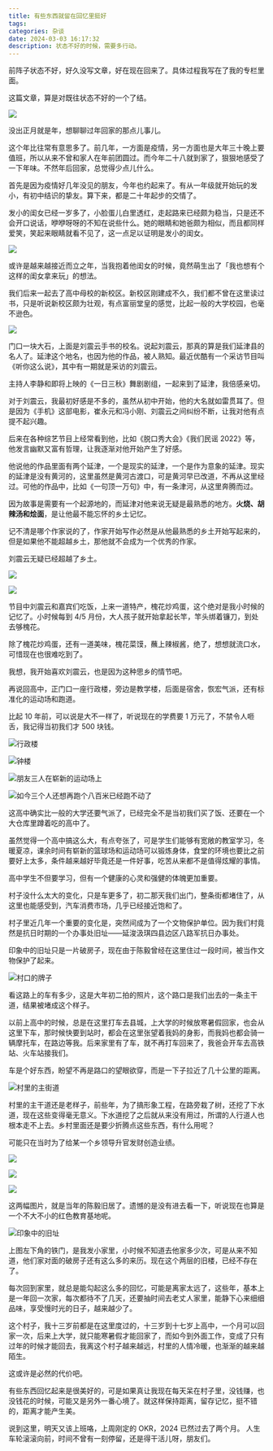 ```yaml
---
title: 有些东西就留在回忆里挺好
tags: 
categories: 杂谈
date: 2024-03-03 16:17:32
description: 状态不好的时候，需要多行动。
---
```


前阵子状态不好，好久没写文章，好在现在回来了。具体过程我写在了我的专栏里面。

这篇文章，算是对既往状态不好的一个了结。

![](https://files.mdnice.com/user/38/29860559-ad5a-4e64-ab6e-ba61b5be9bcb.png)

没出正月就是年，想聊聊过年回家的那点儿事儿。

这个年比往常有意思多了。前几年，一方面是疫情，另一方面也是大年三十晚上要值班，所以从来不曾和家人在年前团圆过。而今年二十八就到家了，狠狠地感受了一下年味。不然年后回家，总觉得少点儿什么。

首先是因为疫情好几年没见的朋友，今年也约起来了。有从一年级就开始玩的发小，有初中结识的挚友。算下来，都是二十年起步的交情了。

发小的闺女已经一岁多了，小脸蛋儿白里透红，走起路来已经颇为稳当，只是还不会开口说话，咿咿呀呀的不知在说些什么。她的眼睛和她爸颇为相似，而且都同样爱笑，笑起来眼睛就看不见了，这一点足以证明是发小的闺女。

![](https://s3plus.meituan.net/v1/mss_f32142e8d47149129e9550e929704625/yzz-test-image/1a6cfa78e628476c9511ac7d62a0830d)

或许是越来越接近而立之年，当我抱着他闺女的时候，竟然萌生出了「我也想有个这样的闺女拿来玩」的想法。

我们后来一起去了高中母校的新校区。新校区刚建成不久，我们都不曾在这里读过书，只是听说新校区颇为壮观，有点富丽堂皇的感觉，比起一般的大学校园，也毫不逊色。

![](https://s3plus.meituan.net/v1/mss_f32142e8d47149129e9550e929704625/yzz-test-image/c4787c92c9e04d539500c03c97febb65)

门口一块大石，上面是刘震云手书的校名。说起刘震云，那真的算是我们延津县的名人了。延津这个地名，也因为他的作品，被人熟知。最近优酷有一个采访节目叫《听你这么说》，其中有一期就是采访的刘震云。

主持人李静和即将上映的《一日三秋》舞剧剧组，一起来到了延津，我倍感亲切。

对于刘震云，我最初好感是不多的，虽然从初中开始，他的大名就如雷贯耳了。但是因为《手机》这部电影，崔永元和冯小刚、刘震云之间纠纷不断，让我对他有点提不起兴趣。

后来在各种综艺节目上经常看到他，比如《脱口秀大会》《我们民谣 2022》等，他发言幽默又富有哲理，让我逐渐对他开始产生了好感。

他说他的作品里面有两个延津，一个是现实的延津，一个是作为意象的延津。现实的延津是没有黄河的，这里虽然是黄河古渡口，可是黄河早已改道，不再从这里经过。可他的作品中，比如《一句顶一万句》中，有一条津河，从这里奔腾而过。

因为故事是需要有一个起源地的，而延津对他来说无疑是最熟悉的地方。**火烧、胡辣汤和烩面**，是让他最不能忘怀的乡土记忆。

记不清是哪个作家说的了，作家开始写作必然是从他最熟悉的乡土开始写起来的，但是如果他不能超越乡土，那他就不会成为一个优秀的作家。

刘震云无疑已经超越了乡土。

![](https://s3plus.meituan.net/v1/mss_f32142e8d47149129e9550e929704625/yzz-test-image/d1a55686b66c4aaaa1c3f51ad03d89c2)

![](https://s3plus.meituan.net/v1/mss_f32142e8d47149129e9550e929704625/yzz-test-image/6ab8eaff3cfa468a9f2db463120e98c8)

节目中刘震云和嘉宾们吃饭，上来一道特产，槐花炒鸡蛋，这个绝对是我小时候的记忆了。小时候每到 4/5 月份，大人孩子就开始拿起长竿，竿头绑着镰刀，到处去够槐花。

除了槐花炒鸡蛋，还有一道美味，槐花菜馍，蘸上辣椒酱，绝了，想想就流口水，可惜现在也很难吃到了。

我想，我开始喜欢刘震云，也是因为这种思乡的情节吧。

再说回高中，正门口一座行政楼，旁边是教学楼，后面是宿舍，恢宏气派，还有标准化的运动场和跑道。

比起 10 年前，可以说是大不一样了，听说现在的学费要 1 万元了，不禁令人咂舌，我记得当初我们才 500 块钱。

![行政楼](https://s3plus.meituan.net/v1/mss_f32142e8d47149129e9550e929704625/yzz-test-image/5b6313a7d39841c4bd483fd1513a70bb)

![钟楼](https://s3plus.meituan.net/v1/mss_f32142e8d47149129e9550e929704625/yzz-test-image/13f4a7f2925d460dace34c7c7ec7329c)

![朋友三人在崭新的运动场上](https://s3plus.meituan.net/v1/mss_f32142e8d47149129e9550e929704625/yzz-test-image/f398c4bca541418bb187f3b6a286de20)

![如今三个人还想再跑个八百米已经跑不动了](https://s3plus.meituan.net/v1/mss_f32142e8d47149129e9550e929704625/yzz-test-image/0ec2f8e45fac48789a0e793b3ea48686)

这高中确实比一般的大学还要气派了，已经完全不是当初我们买了饭、还要在一个大仓库里蹲着吃的高中了。

虽然觉得一个高中搞这么大，有点夸张了，可是学生们能够有宽敞的教室学习，冬暖夏凉，课余时间有崭新的篮球场和运动场可以锻炼身体，食堂的环境也要比之前要好上太多，条件越来越好毕竟还是一件好事，吃苦从来都不是值得炫耀的事情。

高中学生不但要学习，但有一个健康的心灵和强健的体魄更加重要。

村子没什么太大的变化，只是车更多了，初二那天我们出门，整条街都堵住了，从这里也能感受到，汽车消费市场，几乎已经接近饱和了。

村子里近几年一个重要的变化是，突然间成为了一个文物保护单位。因为我们村竟然是抗日时期的一个办事处旧址——延浚汲琪四县边区八路军抗日办事处。

印象中的旧址只是一片破房子，现在由于陈毅曾经在这里住过一段时间，被当作文物保护了起来。

![村口的牌子](https://s3plus.meituan.net/v1/mss_f32142e8d47149129e9550e929704625/yzz-test-image/08af0960db1b4c1bb7666d624a5ecb7c)

看这路上的车有多少，这是大年初二拍的照片，这个路口是我们出去的一条主干道，结果被堵成这个样子。

以前上高中的时候，总是在这里打车去县城，上大学的时候放寒暑假回家，也会从这里下车，那时候快要到站时，都会在这里张望着我妈的身影，而我妈也都会骑一辆摩托车，在路边等我。后来家里有了车，就不再打车回来了，我爸会开车去高铁站、火车站接我们。

车是个好东西，盼望不再是路口的望眼欲穿，而是一下子拉近了几十公里的距离。

![村里的主街道](https://s3plus.meituan.net/v1/mss_f32142e8d47149129e9550e929704625/yzz-test-image/1829d6e493424164bd7119f88d1f2d0b)

村里的主干道还是老样子，前些年，为了搞形象工程，在路旁栽了树，还挖了下水道，现在这些变得毫无意义。下水道挖了之后就从来没有用过，所谓的人行道人也根本走不上去。乡村里面还是要少折腾点这些东西，有什么用呢？

可能只在当时为了给某一个乡领导升官发财创造业绩。

![](https://s3plus.meituan.net/v1/mss_f32142e8d47149129e9550e929704625/yzz-test-image/b40f17a8d2474f07b0bcdb256563b252)

![](https://s3plus.meituan.net/v1/mss_f32142e8d47149129e9550e929704625/yzz-test-image/3bf9f893e4bf4b749f9297077235736a)

![](https://s3plus.meituan.net/v1/mss_f32142e8d47149129e9550e929704625/yzz-test-image/2442d1474a184b59b4ddd84dd028c8a6)

这两幅图片，就是当年的陈毅旧居了。遗憾的是没有进去看一下，听说现在也算是一个不大不小的红色教育基地呢。

![印象中的旧址](https://s3plus.meituan.net/v1/mss_f32142e8d47149129e9550e929704625/yzz-test-image/d53db3497d124cfcaa3f64b172be6df9)

上图左下角的铁门，是我发小家里，小时候不知道去他家多少次，可是从来不知道，他们家对面的破房子还有这么多的来历。现在这个两层的旧楼，已经不存在了。

每次回到家里，就总是能勾起这么多的回忆，可能是离家太远了，这些年，基本上是一年回一次家，每次都待不了几天，还要抽时间去老丈人家里，能静下心来细细品味，享受慢时光的日子，越来越少了。

这个村子，我十三岁前都是在这里度过的，十三岁到十七岁上高中，一个月可以回家一次，后来上大学，就只能寒暑假才能回家了，而如今到外面工作，变成了只有过年的时候才能回去，我离这个村子越来越远，村里的人情冷暖，也渐渐的越来越陌生。

这或许是必然的代价吧。

有些东西回忆起来是很美好的，可是如果真让我现在每天呆在村子里，没钱赚，也没钱花的时候，可能又是另外一番心境了。就这样保持距离，留存记忆，挺不错的，距离才能产生美。

说到这里，明天又该上班咯，上周刚定的 OKR，2024 已然过去了两个月。 人生车轮滚滚向前，时间不曾有一刻停留，还是得干活儿呀，朋友们。
